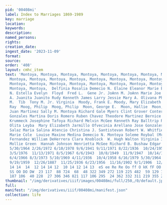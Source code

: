```yaml
---
pid: '00408mi'
label: Index to Marriages 1869-1989
key: marriage
location: 
keywords: 
description: 
named_persons: 
rights: 
creation_date: 
ingest_date: '2023-11-09'
format: 
source: 
order: '408'
layout: cmhc_item
text: 'Montoya, Montoya, Montoya, Montoya, Montoya, Montoya, Montoya, Montoya, Montoya,
  Montoya, Montoya, Montoya, Montoya, Montoya, Montoya, Montoya, Montoya, Montoya,
  Montoya, Montoya, Montoya, Montoya, Montoya, Montoya, Montoya, Montoya, Montoya,
  Montoya, Montoya,  Delfinia Rosalia Demecio N. Elaine Eleanor Marie Eliza Elizardo
  N. Estella Evelyn  Floyd  Fred L.  Gene Jr. JoAnn M. JoAnn Marie Joe L.  John  John  Jose
  A. Juanita Juanito Rudy Kenneth James Larry Jessie Mary A. Olivana Phillip Robert  Sally
  M.  Tib  Tony M. Jr. Virginia  Moody, Frank E. Moody, Mary Elizabeth Moody, Thomas
  Ray  Moog, Philip  Moog, Philip  Moon, George E.  Moon, Hallie  Moon, Winnie  Delfin
  Juan Martinez Sally M. Montoya Richard Gale Myers Clint Grover Conter Encarnacion
  Gonzales Martina Doris Romero Ruben Chavez Theodore Martinez Bernice Atencio Delta
  Krummeck Josephine Tafoya Richard Melvin McGee Kenneth Ray Balltrip Rosella B. Chavez
  Olita Leyba  Mary Elizabeth Jarmillo Ofvecinia Arellano Jose Gonzales  Mary Ester
  Salaz Maria Salina Atencio Christina J. Santistevan Robert W. Whitfield Abigel Martinez
  Marie Cole  Louise Maxine Medina Demecio N. Montoya Soleme Roybal (Mrs. ) Christine
  Fernandez William DeHerrera Clara Knoblock  W. Hugh Walton Virginia Irene Scovill
  Mollie Green  Hannah Johnson Henrietta McGee Richard B. Bushaw Edgar A. Simons  398  10/24/1938
  5/30/1964 2/26/1972 6/10/1978 9/6/1941 9/11/1971 8/22/1936  10/24/1958  12/13/1953  11/18/1920  11/9/1968
  3/5/1976  11/13/1971 8/5/1967 6/6/1943  10/8/1949  11/9/1947  10/14/1961 6/11/1972
  6/4/1966 8/3/1973 5/10/1969 4/11/1936  10/4/1958 6/16/1979 5/30/1964 6/23/1943 6/8/1974
  9/19/1959  12/26/1887  11/25/1936 6/23/1956  11/16/1902 9/1/1906  12/25/1894 4/10/1898  10/12/1899  li
  14 14  14  12 14 14 12  10 14 12 14 13  eS ee Re Re Oo ff O kK fF OO OC  SN SN DN
  SS OO DO DW  23 117  88 724  68  48 322 349 272 119 225 482  59 129 106 219 193
  187 106  40 228  27 306 346 821 117 106 295  24 362 332 311 219 355 285  72    '
thumbnail: "/img/derivatives/iiif/images/00408mi/full/250,/0/default.jpg"
full: 
manifest: "/img/derivatives/iiif/00408mi/manifest.json"
collection: life
---
```

